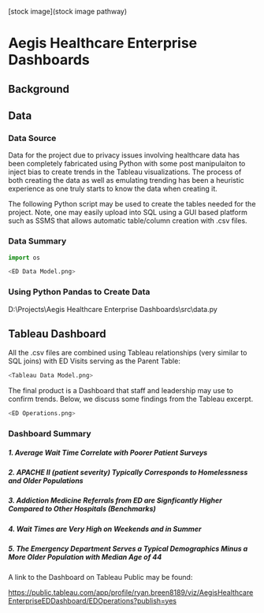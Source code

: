 [stock image](stock image pathway)

# Aegis Healthcare Enterprise Dashboards

## Background

## Data

### Data Source

Data for the project due to privacy issues involving healthcare data has been completely fabricated using Python with some post manipulaiton to inject bias to create trends in the Tableau visualizations. The process of both creating the data as well as emulating trending has been a heuristic experience as one truly starts to know the data when creating it.

The following Python script may be used to create the tables needed for the project. Note, one may easily upload into SQL using a GUI based platform such as SSMS that allows automatic table/column creation with .csv files.

### Data Summary


```python
import os
```


```python
<ED Data Model.png>
```

### Using Python Pandas to Create Data

D:\Projects\Aegis Healthcare Enterprise Dashboards\src\data.py

## Tableau Dashboard

All the .csv files are combined using Tableau relationships (very similar to SQL joins) with ED Visits serving as the Parent Table:


```python
<Tableau Data Model.png>
```

The final product is a Dashboard that staff and leadership may use to confirm trends. Below, we discuss some findings from the Tableau excerpt.


```python
<ED Operations.png>
```

### Dashboard Summary

##### 1. Average Wait Time Correlate with Poorer Patient Surveys

##### 2. APACHE II (patient severity) Typically Corresponds to Homelessness and Older Populations

##### 3. Addiction Medicine Referrals from ED are Signficantly Higher Compared to Other Hospitals (Benchmarks)

##### 4. Wait Times are Very High on Weekends and in Summer

##### 5. The Emergency Department Serves a Typical Demographics Minus a More Older Population with Median Age of 44

A link to the Dashboard on Tableau Public may be found:

https://public.tableau.com/app/profile/ryan.breen8189/viz/AegisHealthcareEnterpriseEDDashboard/EDOperations?publish=yes
